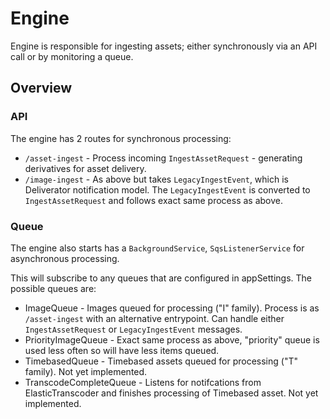 # Engine

Engine is responsible for ingesting assets; either synchronously via an API call or by monitoring a queue.

## Overview

### API

The engine has 2 routes for synchronous processing:

* `/asset-ingest` - Process incoming `IngestAssetRequest` - generating derivatives for asset delivery.
* `/image-ingest` - As above but takes `LegacyIngestEvent`, which is Deliverator notification model. The `LegacyIngestEvent` is converted to `IngestAssetRequest` and follows exact same process as above.

### Queue

The engine also starts has a `BackgroundService`, `SqsListenerService` for asynchronous processing. 

This will subscribe to any queues that are configured in appSettings. The possible queues are:

* ImageQueue - Images queued for processing ("I" family). Process is as `/asset-ingest` with an alternative entrypoint. Can handle either `IngestAssetRequest` or `LegacyIngestEvent` messages.
* PriorityImageQueue - Exact same process as above, "priority" queue is used less often so will have less items queued.
* TimebasedQueue - Timebased assets queued for processing ("T" family). Not yet implemented.
* TranscodeCompleteQueue - Listens for notifcations from ElasticTranscoder and finishes processing of Timebased asset. Not yet implemented.